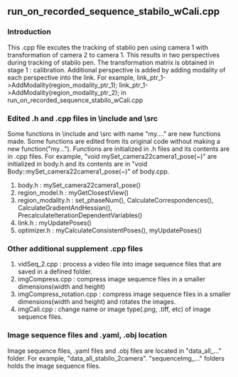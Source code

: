 ## run_on_recorded_sequence_stabilo_wCali.cpp

### Introduction
This .cpp file excutes the tracking of stabilo pen using camera 1 with transformation of camera 2 to camera 1. This results in two perspectives during tracking of stabilo pen. The transformation matrix is obtained in stage 1 : calibration. 
Additional perspective is added by adding modality of each perspective into the link. For example, 
link_ptr_1->AddModality(region_modality_ptr_1);
link_ptr_1->AddModality(region_modality_ptr_2);
in run_on_recorded_sequence_stabilo_wCali.cpp

### Edited .h and .cpp files in \include and \src
Some functions in \include and \src with name "my...." are new functions made. Some functions are edited from its original code without making a new function("my...").
Functions are initialized in .h files and its contents are in .cpp files. For example, "void mySet_camera22camera1_pose(~)" are initialized in body.h and its contents are in "void Body::mySet_camera22camera1_pose(~)" of body.cpp.

1. body.h : mySet_camera22camera1_pose()
2. region_model.h : myGetClosestView()
3. region_modality.h : set_phaseNum(), CalculateCorrespondences(), CalculateGradientAndHessian(), PrecalculateIterationDependentVariables()
4. link.h : myUpdatePoses()
5. optimizer.h : myCalculateConsistentPoses(), myUpdatePoses()

### Other additional supplement .cpp files
1. vidSeq_2.cpp : process a video file into image sequence files that are saved in a defined folder.
2. imgCompress.cpp : compress image sequence files in a smaller dimensions(width and height)
3. imgCompress_rotation.cpp : compress image sequence files in a smaller dimensions(width and height) and rotates the images.
4. imgCali.cpp : change name or image type(.png, .tiff, etc) of image sequence files.

### Image sequence files and .yaml, .obj location
Image sequence files, .yaml files and .obj files are located in "data_all_..." folder. For example, "data_all_stabilo_2camera".
"sequenceImg_..." folders holds the image sequence files.